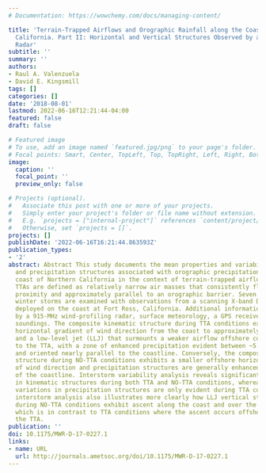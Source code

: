 ```yaml
---
# Documentation: https://wowchemy.com/docs/managing-content/

title: 'Terrain-Trapped Airflows and Orographic Rainfall along the Coast of Northern
  California. Part II: Horizontal and Vertical Structures Observed by a Scanning Doppler
  Radar'
subtitle: ''
summary: ''
authors:
- Raul A. Valenzuela
- David E. Kingsmill
tags: []
categories: []
date: '2018-08-01'
lastmod: 2022-06-16T12:21:44-04:00
featured: false
draft: false

# Featured image
# To use, add an image named `featured.jpg/png` to your page's folder.
# Focal points: Smart, Center, TopLeft, Top, TopRight, Left, Right, BottomLeft, Bottom, BottomRight.
image:
  caption: ''
  focal_point: ''
  preview_only: false

# Projects (optional).
#   Associate this post with one or more of your projects.
#   Simply enter your project's folder or file name without extension.
#   E.g. `projects = ["internal-project"]` references `content/project/deep-learning/index.md`.
#   Otherwise, set `projects = []`.
projects: []
publishDate: '2022-06-16T16:21:44.863593Z'
publication_types:
- '2'
abstract: Abstract This study documents the mean properties and variability of kinematic
  and precipitation structures associated with orographic precipitation along the
  coast of Northern California in the context of terrain-trapped airflows (TTAs).
  TTAs are defined as relatively narrow air masses that consistently flow in close
  proximity and approximately parallel to an orographic barrier. Seven land-falling
  winter storms are examined with observations from a scanning X-band Doppler radar
  deployed on the coast at Fort Ross, California. Additional information is provided
  by a 915-MHz wind-profiling radar, surface meteorology, a GPS receiver, and balloon
  soundings. The composite kinematic structure during TTA conditions exhibits a significant
  horizontal gradient of wind direction from the coast to approximately 50 km offshore
  and a low-level jet (LLJ) that surmounts a weaker airflow offshore corresponding
  to the TTA, with a zone of enhanced precipitation evident between ~5 and 25 km offshore
  and oriented nearly parallel to the coastline. Conversely, the composite kinematic
  structure during NO-TTA conditions exhibits a smaller offshore horizontal gradient
  of wind direction and precipitation structures are generally enhanced within km
  of the coastline. Interstorm variability analysis reveals significant variations
  in kinematic structures during both TTA and NO-TTA conditions, whereas significant
  variations in precipitation structures are only evident during TTA conditions. The
  interstorm analysis also illustrates more clearly how LLJ vertical structures evident
  during NO-TTA conditions exhibit ascent along the coast and over the coastal mountains,
  which is in contrast to TTA conditions where the ascent occurs offshore and over
  the TTA.
publication: ''
doi: 10.1175/MWR-D-17-0227.1
links:
- name: URL
  url: http://journals.ametsoc.org/doi/10.1175/MWR-D-17-0227.1
---
```

